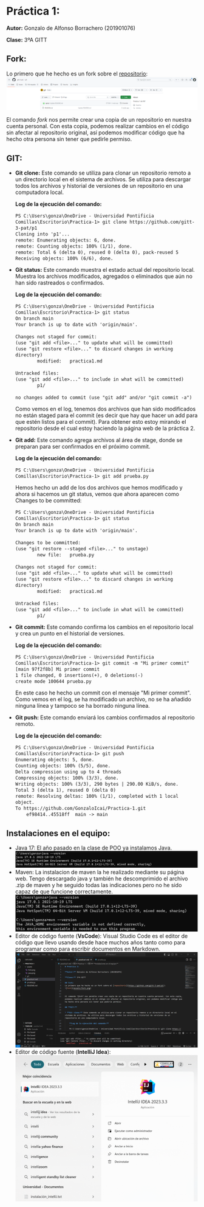 # Práctica 1:

**Autor:** Gonzalo de Alfonso Borrachero (201901076)

**Clase:** 3ºA GITT

## Fork:
Lo primero que he hecho es un fork sobre el [repositorio](https://github.com/gitt-3-pat/p1):
![Fork](assets/fork.png)


El comando *fork* nos permite crear una copia de un repositorio en nuestra cuenta personal. Con esta copia, podemos realizar cambios en el código sin afectar al repositorio original, así podemos modificar código que ha hecho otra persona sin tener que pedirle permiso.

## **GIT:**

* **Git clone:** Este comando se utiliza para clonar un repositorio remoto a un directorio local en el sistema de archivos. Se utiliza para descargar todos los archivos y historial de versiones de un repositorio en una computadora local.

    **Log de la ejecución del comando:**
    ```
    PS C:\Users\gonza\OneDrive - Universidad Pontificia Comillas\Escritorio\Practica-1> git clone https://github.com/gitt-3-pat/p1
    Cloning into 'p1'...
    remote: Enumerating objects: 6, done.
    remote: Counting objects: 100% (1/1), done.
    remote: Total 6 (delta 0), reused 0 (delta 0), pack-reused 5
    Receiving objects: 100% (6/6), done.
    ```

* **Git status:** Este comando muestra el estado actual del repositorio local. Muestra los archivos modificados, agregados o eliminados que aún no han sido rastreados o confirmados.

    **Log de la ejecución del comando:**
    ```
    PS C:\Users\gonza\OneDrive - Universidad Pontificia Comillas\Escritorio\Practica-1> git status
    On branch main
    Your branch is up to date with 'origin/main'.

    Changes not staged for commit:
    (use "git add <file>..." to update what will be committed)
    (use "git restore <file>..." to discard changes in working directory)
            modified:   practica1.md

    Untracked files:
    (use "git add <file>..." to include in what will be committed)
            p1/

    no changes added to commit (use "git add" and/or "git commit -a")
    ```
    Como vemos en el log, tenemos dos archivos que han sido modificados no están staged para el commit (es decir que hay que hacer un add para que estén listos para el commit). Para obtener esto estoy mirando el repositorio desde el cual estoy haciendo la página web de la práctica 2.

* **Git add:** Este comando agrega archivos al área de stage, donde se preparan para ser confirmados en el próximo commit.
    
    **Log de la ejecución del comando:**
    ```
    PS C:\Users\gonza\OneDrive - Universidad Pontificia Comillas\Escritorio\Practica-1> git add prueba.py

    ```
    Hemos hecho un add de los dos archivos que hemos modificado y ahora si hacemos un git status, vemos que ahora aparecen como Changes to be committed:
    ```
    PS C:\Users\gonza\OneDrive - Universidad Pontificia Comillas\Escritorio\Practica-1> git status
    On branch main
    Your branch is up to date with 'origin/main'.

    Changes to be committed:
    (use "git restore --staged <file>..." to unstage)
            new file:   prueba.py

    Changes not staged for commit:
    (use "git add <file>..." to update what will be committed)
    (use "git restore <file>..." to discard changes in working directory)
            modified:   practica1.md

    Untracked files:
    (use "git add <file>..." to include in what will be committed)
            p1/
    ```
* **Git commit:** Este comando confirma los cambios en el repositorio local y crea un punto en el historial de versiones.
    
    **Log de la ejecución del comando:**
    ```
    PS C:\Users\gonza\OneDrive - Universidad Pontificia Comillas\Escritorio\Practica-1> git commit -m "Mi primer commit"               
    [main 97f2f8b] Mi primer commit
    1 file changed, 0 insertions(+), 0 deletions(-)
    create mode 100644 prueba.py
    ```
    En este caso he hecho un commit con el mensaje "Mi primer commit". Como vemos en el log, se ha modificado un archivo, no se ha añadido ninguna línea y tampoco se ha borrado ninguna línea.


* **Git push:** Este comando enviará los cambios confirmados al repositorio remoto.
        
    **Log de la ejecución del comando:**
    ```
    PS C:\Users\gonza\OneDrive - Universidad Pontificia Comillas\Escritorio\Practica-1> git push
    Enumerating objects: 5, done.
    Counting objects: 100% (5/5), done.
    Delta compression using up to 4 threads
    Compressing objects: 100% (3/3), done.
    Writing objects: 100% (3/3), 290 bytes | 290.00 KiB/s, done.
    Total 3 (delta 1), reused 0 (delta 0)
    remote: Resolving deltas: 100% (1/1), completed with 1 local object.
    To https://github.com/GonzaloIcai/Practica-1.git
        ef98414..45518ff  main -> main
    ```


## **Instalaciones en el equipo:**
* Java 17: El año pasado en la clase de POO ya instalamos Java.  ![Java](assets/java.png)
* Maven: La instalacion de maven la he realizado mediante su página web. Tengo descargado java y también he descomprimido el archivo .zip de maven y he seguido todas las indicaciones pero no he sido capaz de que funcione correctamente. ![Maven](assets/maven.png)
* Editor de código fuente (**VsCode**): Visual Studio Code es el editor de código que llevo usando desde hace muchos años tanto como para programar como para escribir documentos en Markdown.
![VsCode](assets/VsCode.png)
* Editor de código fuente (**IntelliJ Idea**):
![Intellij](assets/Intellij.png)